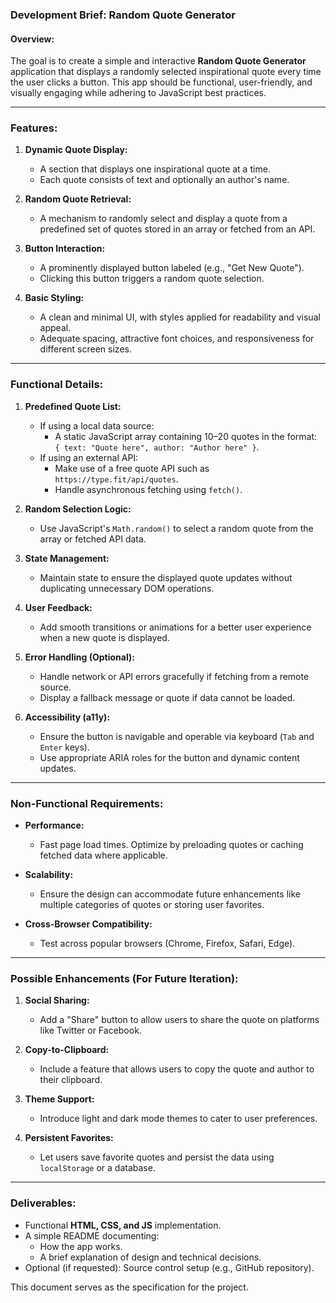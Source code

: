 ### Development Brief: Random Quote Generator

#### Overview:
The goal is to create a simple and interactive **Random Quote Generator** application that displays a randomly selected inspirational quote every time the user clicks a button. This app should be functional, user-friendly, and visually engaging while adhering to JavaScript best practices.

---

### Features:

1. **Dynamic Quote Display:**
   - A section that displays one inspirational quote at a time.
   - Each quote consists of text and optionally an author's name.

2. **Random Quote Retrieval:**
   - A mechanism to randomly select and display a quote from a predefined set of quotes stored in an array or fetched from an API.

3. **Button Interaction:**
   - A prominently displayed button labeled (e.g., "Get New Quote").
   - Clicking this button triggers a random quote selection.

4. **Basic Styling:**
   - A clean and minimal UI, with styles applied for readability and visual appeal.
   - Adequate spacing, attractive font choices, and responsiveness for different screen sizes.

---

### Functional Details:

1. **Predefined Quote List:**
   - If using a local data source:
     - A static JavaScript array containing 10–20 quotes in the format:  
       `{ text: "Quote here", author: "Author here" }`.
   - If using an external API:
     - Make use of a free quote API such as `https://type.fit/api/quotes`.
     - Handle asynchronous fetching using `fetch()`.

2. **Random Selection Logic:**
   - Use JavaScript's `Math.random()` to select a random quote from the array or fetched API data.

3. **State Management:**
   - Maintain state to ensure the displayed quote updates without duplicating unnecessary DOM operations.

4. **User Feedback:**
   - Add smooth transitions or animations for a better user experience when a new quote is displayed.

5. **Error Handling (Optional):**
   - Handle network or API errors gracefully if fetching from a remote source.
   - Display a fallback message or quote if data cannot be loaded.

6. **Accessibility (a11y):**
   - Ensure the button is navigable and operable via keyboard (`Tab` and `Enter` keys).
   - Use appropriate ARIA roles for the button and dynamic content updates.

---

### Non-Functional Requirements:

- **Performance:**  
  - Fast page load times. Optimize by preloading quotes or caching fetched data where applicable.

- **Scalability:**  
  - Ensure the design can accommodate future enhancements like multiple categories of quotes or storing user favorites.

- **Cross-Browser Compatibility:**  
  - Test across popular browsers (Chrome, Firefox, Safari, Edge).

---

### Possible Enhancements (For Future Iteration):

1. **Social Sharing:**
   - Add a "Share" button to allow users to share the quote on platforms like Twitter or Facebook.

2. **Copy-to-Clipboard:**
   - Include a feature that allows users to copy the quote and author to their clipboard.

3. **Theme Support:**
   - Introduce light and dark mode themes to cater to user preferences.

4. **Persistent Favorites:**
   - Let users save favorite quotes and persist the data using `localStorage` or a database.

---

### Deliverables:

- Functional **HTML, CSS, and JS** implementation.
- A simple README documenting:
  - How the app works.
  - A brief explanation of design and technical decisions.
- Optional (if requested): Source control setup (e.g., GitHub repository).

This document serves as the specification for the project.